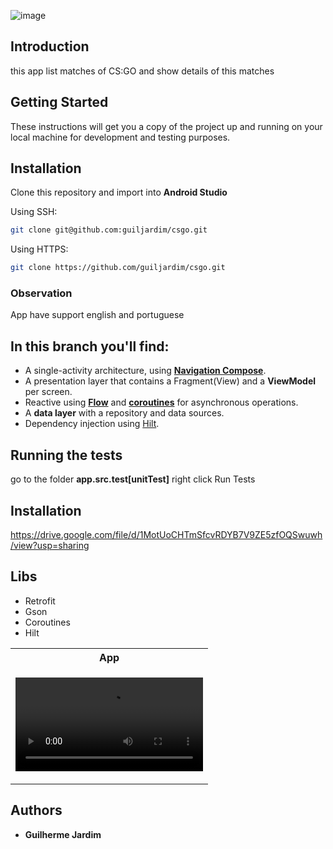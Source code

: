 ![image](https://user-images.githubusercontent.com/13336001/179811676-2cc633fb-09aa-47c7-baf9-61cbe19ea99e.png)


## Introduction
this app list matches of CS:GO and show details of this matches

## Getting Started

These instructions will get you a copy of the project up and running on your local machine for development and testing purposes.

## Installation
Clone this repository and import into **Android Studio**

Using SSH:
```bash
git clone git@github.com:guiljardim/csgo.git
```

Using HTTPS:
```bash
git clone https://github.com/guiljardim/csgo.git
```

### Observation
App have support english and portuguese

## In this branch you'll find:
*   A single-activity architecture, using **[Navigation Compose](https://developer.android.com/jetpack/compose/navigation)**.
*   A presentation layer that contains a Fragment(View) and a **ViewModel** per screen.
*   Reactive using **[Flow](https://developer.android.com/kotlin/flow)** and **[coroutines](https://kotlinlang.org/docs/coroutines-overview.html)** for asynchronous operations.
*   A **data layer** with a repository and data sources.
*   Dependency injection using [Hilt](https://developer.android.com/training/dependency-injection/hilt-android).


## Running the tests

go to the folder **app.src.test[unitTest]**
right click
Run Tests


## Installation
https://drive.google.com/file/d/1MotUoCHTmSfcvRDYB7V9ZE5zfOQSwuwh/view?usp=sharing

## Libs

- Retrofit
- Gson
- Coroutines
- Hilt


<table>
<tr>
<th> App </th>
</tr>
<tr>
<td>

![video](https://user-images.githubusercontent.com/13336001/179811957-65529f7a-b2a4-4dfb-bc95-dde310be0d9f.mp4)

</td>
</tr>
</table>


## Authors

* **Guilherme Jardim** 
